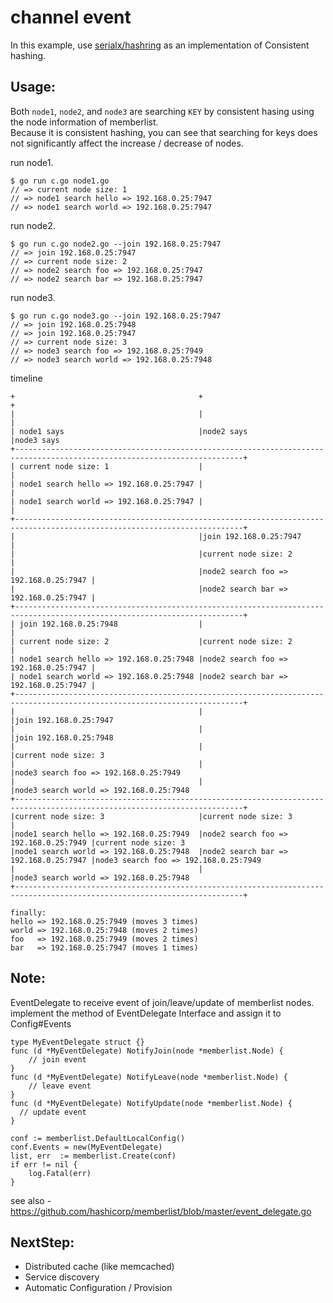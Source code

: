 # channel event

In this example, use [serialx/hashring](https://github.com/serialx/hashring) as an implementation of Consistent hashing.  

## Usage:

Both `node1`, `node2`, and `node3` are searching `KEY` by consistent hasing using the node information of memberlist.  
Because it is consistent hashing, you can see that searching for keys does not significantly affect the increase / decrease of nodes.


run node1.

```
$ go run c.go node1.go
// => current node size: 1
// => node1 search hello => 192.168.0.25:7947
// => node1 search world => 192.168.0.25:7947
```

run node2.

```
$ go run c.go node2.go --join 192.168.0.25:7947
// => join 192.168.0.25:7947
// => current node size: 2
// => node2 search foo => 192.168.0.25:7947
// => node2 search bar => 192.168.0.25:7947
```

run node3.

```
$ go run c.go node3.go --join 192.168.0.25:7947
// => join 192.168.0.25:7948
// => join 192.168.0.25:7947
// => current node size: 3
// => node3 search foo => 192.168.0.25:7949
// => node3 search world => 192.168.0.25:7948
```

timeline

```
+                                         +                                      +
|                                         |                                      |
| node1 says                              |node2 says                            |node3 says
+-------------------------------------------------------------------------------------------------------------------------+
| current node size: 1                    |                                      |
| node1 search hello => 192.168.0.25:7947 |                                      |
| node1 search world => 192.168.0.25:7947 |                                      |
+-------------------------------------------------------------------------------------------------------------------------+
|                                         |join 192.168.0.25:7947                |
|                                         |current node size: 2                  |
|                                         |node2 search foo => 192.168.0.25:7947 |
|                                         |node2 search bar => 192.168.0.25:7947 |
+-------------------------------------------------------------------------------------------------------------------------+
| join 192.168.0.25:7948                  |                                      |
| current node size: 2                    |current node size: 2                  |
| node1 search hello => 192.168.0.25:7948 |node2 search foo => 192.168.0.25:7947 |
| node1 search world => 192.168.0.25:7948 |node2 search bar => 192.168.0.25:7947 |
+-------------------------------------------------------------------------------------------------------------------------+
|                                         |                                      |join 192.168.0.25:7947
|                                         |                                      |join 192.168.0.25:7948
|                                         |                                      |current node size: 3
|                                         |                                      |node3 search foo => 192.168.0.25:7949
|                                         |                                      |node3 search world => 192.168.0.25:7948
+-------------------------------------------------------------------------------------------------------------------------+
|current node size: 3                     |current node size: 3                  |
|node1 search hello => 192.168.0.25:7949  |node2 search foo => 192.168.0.25:7949 |current node size: 3
|node1 search world => 192.168.0.25:7948  |node2 search bar => 192.168.0.25:7947 |node3 search foo => 192.168.0.25:7949
|                                         |                                      |node3 search world => 192.168.0.25:7948
+-------------------------------------------------------------------------------------------------------------------------+

finally:
hello => 192.168.0.25:7949 (moves 3 times)
world => 192.168.0.25:7948 (moves 2 times)
foo   => 192.168.0.25:7949 (moves 2 times)
bar   => 192.168.0.25:7947 (moves 1 times)
```

## Note:

EventDelegate to receive event of join/leave/update of memberlist nodes.  
implement the method of EventDelegate Interface and assign it to Config#Events

```
type MyEventDelegate struct {}
func (d *MyEventDelegate) NotifyJoin(node *memberlist.Node) {
	// join event
}
func (d *MyEventDelegate) NotifyLeave(node *memberlist.Node) {
	// leave event
}
func (d *MyEventDelegate) NotifyUpdate(node *memberlist.Node) {
  // update event
}

conf := memberlist.DefaultLocalConfig()
conf.Events = new(MyEventDelegate)
list, err  := memberlist.Create(conf)
if err != nil {
	log.Fatal(err)
}
```

see also - https://github.com/hashicorp/memberlist/blob/master/event_delegate.go

## NextStep:

- Distributed cache (like memcached)
- Service discovery
- Automatic Configuration / Provision
